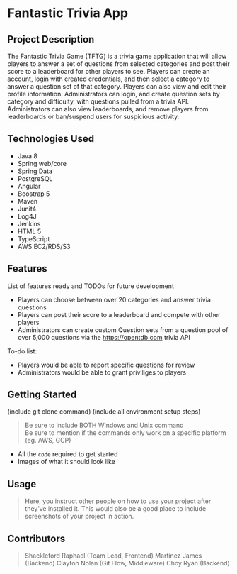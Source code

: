 # Fantastic Trivia App

## Project Description

The Fantastic Trivia Game (TFTG) is a trivia game application that will allow players to answer a set of 
questions from selected categories and post their score to a leaderboard for other players to see. 
Players can create an account, login with created credentials, and then select a category to answer a question set of that category. 
Players can also view and edit their profile information. Administrators can login, and create question sets by category and difficulty, 
with questions pulled from a trivia API. Administrators can also view leaderboards, and remove players from leaderboards or ban/suspend users for suspicious activity.

## Technologies Used

* Java 8
* Spring web/core
* Spring Data
* PostgreSQL
* Angular
* Boostrap 5
* Maven
* Junit4
* Log4J
* Jenkins
* HTML 5
* TypeScript
* AWS EC2/RDS/S3

## Features

List of features ready and TODOs for future development
* Players can choose between over 20 categories and answer trivia questions     
* Players can post their score to a leaderboard and compete with other players
* Administrators can create custom Question sets from a question pool of over 5,000 questions via the https://opentdb.com trivia API

To-do list:
* Players would be able to report specific questions for review 
* Administrators would be able to grant priviliges to players

## Getting Started
   
(include git clone command)
(include all environment setup steps)

> Be sure to include BOTH Windows and Unix command  
> Be sure to mention if the commands only work on a specific platform (eg. AWS, GCP)

- All the `code` required to get started
- Images of what it should look like

## Usage

> Here, you instruct other people on how to use your project after they’ve installed it. This would also be a good place to include screenshots of your project in action.

## Contributors

> Shackleford Raphael (Team Lead, Frontend)
> Martinez James (Backend)
> Clayton Nolan (Git Flow, Middleware)
> Choy Ryan (Backend)
